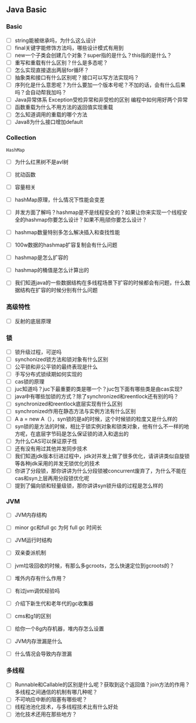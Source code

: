 ## Java Basic

### Basic
- [ ] string能被继承吗，为什么这么设计
- [ ] final关键字能修饰方法吗，哪些设计模式有用到
- [ ] new一个子类会创建几个对象？super指的是什么？this指的是什么？
- [ ] 重写和重载有什么区别？什么是多态呢？
- [ ] 怎么实现直接退出两层for循环？
- [ ] 抽象类和接口有什么区别呢？接口可以写方法实现吗？
- [ ] 序列化是什么意思呢？为什么要加一个版本号呢？不加的话，会有什么后果吗？会自动帮我加吗？
- [ ] Java异常体系 Exception受检异常和非受检的区别 编程中如何用好两个异常
- [ ] 函数重载为什么不用方法的返回值实现重载
- [ ] 怎么知道调用的重载的哪个方法
- [ ] Java8为什么接口增加default

### Collection
`HashMap` 
- [ ] 为什么红黑树不是avl树
- [ ] 扰动函数
- [ ] 容量相关
- [ ] hashMap原理，什么情况下性能会变差
- [ ] 并发方面了解吗？hashmap是不是线程安全的？如果让你来实现一个线程安全的hashmap你要怎么设计？如果不用j锁你要怎么设计？
- [ ] hashmap数量特别多怎么解决插入和查找性能
- [ ] 100w数据的hashmap扩容复制会有什么问题
- [ ] hashmap是怎么扩容的
- [ ] hashmap的桶值是怎么计算出的

- [ ] 我们知道java的一些数据结构在多线程场景下扩容的时候都会有问题，什么数据结构在扩容的时候分别有什么问题

### 高级特性
- [ ] 反射的底层原理

### 锁
- [ ] 锁升级过程，可逆吗
- [ ] synchonized锁方法和锁对象有什么区别
- [ ] 公平锁和非公平锁的最终表现是什么
- [ ] 手写分布式锁续期如何实现的
- [ ] cas锁的原理
- [ ] juc知道吗？juc下最重要的类是哪一个？juc包下面有哪些类是由cas实现?
- [ ] java中有哪些加锁的方式？除了synchronized和reentlock还有别的吗？
- [ ] synchronized和reentlock底层实现有什么区别
- [ ] synchronized作用在静态方法与实例方法有什么区别
- [ ] A a = new A（），syn锁的是a的时候，这个时候锁的粒度又是什么样的
- [ ] syn锁的是方法的时候，相比于锁实例对象和锁类对象，他有什么不一样的地方呢，在底层字节码是怎么保证锁的进入和退出的
- [ ] 为什么CAS可以保证原子性
- [ ] 还有没有用过其他并发同步技术
- [ ] 我们知道jdk版本衍进过程中，jdk对并发上做了很多优化，请讲讲类似自旋锁等各种jdk采用的并发无锁优化的技术
- [ ] 你讲了分段锁，那你讲讲为什么分段锁被concurrent废弃了，为什么不能在cas和syn上层再用分段锁优化呢
- [ ] 提到了偏向锁和轻量级锁，那你讲讲syn锁升级的过程是怎么样的

### JVM
- [ ] JVM内存结构
- [ ] minor gc和full gc 为何 full gc 时间长
- [ ] JVM运行时结构
- [ ] 双亲委派机制
- [ ] jvm垃圾回收的时候，有那么多gcroots，怎么快速定位到gcroots的？
- [ ] 堆外内存有什么作用？
- [ ] 有过jvm调优经验吗
- [ ] 介绍下新生代和老年代的gc收集器
- [ ] cms和g1的区别
- [ ] 给你一个8g内存机器，堆内存怎么设置
- [ ] JVM内存泄漏是什么
- [ ] 什么情况会导致内存泄漏


### 多线程
- [ ] Runnable和Callable的区别是什么呢？获取到这个返回值？join方法的作用？多线程之间通信的机制有哪几种呢？
- [ ] 不可响应中断的阻塞有哪些呢？
- [ ] 线程池池化技术，与多线程技术比有什么好处
- [ ] 池化技术还用在那些地方？